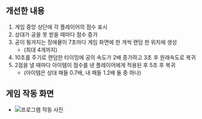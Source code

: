 ## 개선한 내용
1. 게임 중앙 상단에 각 플레이어의 점수 표시
2. 상대가 공을 못 받을 때마다 점수 증가
3. 공이 튕겨지는 장애물이 7초마다 게임 화면에 한 개씩 랜덤 한 위치에 생성
     - (최대 4개까지)
5. 10초를 주기로 랜덤한 타이밍에 공의 속도가 2배 증가하고 3초 후 원래속도로 복귀
6. 2점을 낼 때마다 아이템이 점수를 낸 플레이어에게 적용된 후 5초 후 복귀
     - (아이템은 상대 패들 0.7배, 내 패들 1.2배 둘 중 하나)
## 게임 작동 화면
  - ![프로그램 작동 사진]()
